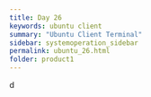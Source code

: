 ```yaml
---
title: Day 26
keywords: ubuntu client
summary: "Ubuntu Client Terminal"
sidebar: systemoperation_sidebar
permalink: ubuntu_26.html
folder: product1
---
```


d

